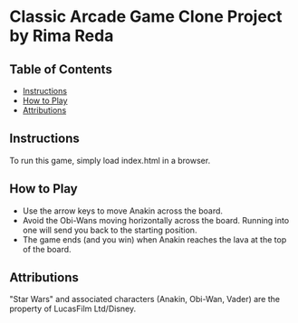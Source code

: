 # Classic Arcade Game Clone Project by Rima Reda

## Table of Contents

- [Instructions](#instructions)
- [How to Play](#howtoplay)
- [Attributions](#attributions)

## Instructions

To run this game, simply load index.html in a browser.

## How to Play

- Use the arrow keys to move Anakin across the board.
- Avoid the Obi-Wans moving horizontally across the board. Running into one will send you back to the starting position.
- The game ends (and you win) when Anakin reaches the lava at the top of the board.

## Attributions

"Star Wars" and associated characters (Anakin, Obi-Wan, Vader) are the property of LucasFilm Ltd/Disney.